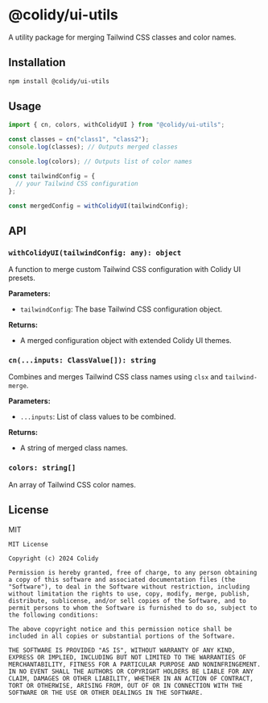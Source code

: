 # @colidy/ui-utils

A utility package for merging Tailwind CSS classes and color names.

## Installation

```bash
npm install @colidy/ui-utils
```

## Usage

```typescript
import { cn, colors, withColidyUI } from "@colidy/ui-utils";

const classes = cn("class1", "class2");
console.log(classes); // Outputs merged classes

console.log(colors); // Outputs list of color names

const tailwindConfig = {
  // your Tailwind CSS configuration
};

const mergedConfig = withColidyUI(tailwindConfig);
```

## API

### `withColidyUI(tailwindConfig: any): object`

A function to merge custom Tailwind CSS configuration with Colidy UI presets.

**Parameters:**

-   `tailwindConfig`: The base Tailwind CSS configuration object.

**Returns:**

-   A merged configuration object with extended Colidy UI themes.

### `cn(...inputs: ClassValue[]): string`

Combines and merges Tailwind CSS class names using `clsx` and `tailwind-merge`.

**Parameters:**

-   `...inputs`: List of class values to be combined.

**Returns:**

-   A string of merged class names.

### `colors: string[]`

An array of Tailwind CSS color names.

## License

MIT

```
MIT License

Copyright (c) 2024 Colidy

Permission is hereby granted, free of charge, to any person obtaining a copy of this software and associated documentation files (the "Software"), to deal in the Software without restriction, including without limitation the rights to use, copy, modify, merge, publish, distribute, sublicense, and/or sell copies of the Software, and to permit persons to whom the Software is furnished to do so, subject to the following conditions:

The above copyright notice and this permission notice shall be included in all copies or substantial portions of the Software.

THE SOFTWARE IS PROVIDED "AS IS", WITHOUT WARRANTY OF ANY KIND, EXPRESS OR IMPLIED, INCLUDING BUT NOT LIMITED TO THE WARRANTIES OF MERCHANTABILITY, FITNESS FOR A PARTICULAR PURPOSE AND NONINFRINGEMENT. IN NO EVENT SHALL THE AUTHORS OR COPYRIGHT HOLDERS BE LIABLE FOR ANY CLAIM, DAMAGES OR OTHER LIABILITY, WHETHER IN AN ACTION OF CONTRACT, TORT OR OTHERWISE, ARISING FROM, OUT OF OR IN CONNECTION WITH THE SOFTWARE OR THE USE OR OTHER DEALINGS IN THE SOFTWARE.
```
